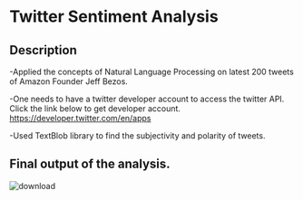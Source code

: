 # Twitter Sentiment Analysis

## Description

-Applied the concepts of Natural Language Processing on latest 200 tweets of Amazon Founder Jeff Bezos.

-One needs to have a twitter developer account to access the twitter API. Click the link below to get developer account.
https://developer.twitter.com/en/apps

-Used TextBlob library to find the subjectivity and polarity of tweets.

## Final output of the analysis.

![download](https://user-images.githubusercontent.com/59839971/112813430-e91a1d00-909d-11eb-9b43-427a1f658d3e.png)

